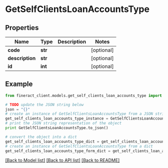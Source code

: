 # GetSelfClientsLoanAccountsType


## Properties

Name | Type | Description | Notes
------------ | ------------- | ------------- | -------------
**code** | **str** |  | [optional] 
**description** | **str** |  | [optional] 
**id** | **int** |  | [optional] 

## Example

```python
from fineract_client.models.get_self_clients_loan_accounts_type import GetSelfClientsLoanAccountsType

# TODO update the JSON string below
json = "{}"
# create an instance of GetSelfClientsLoanAccountsType from a JSON string
get_self_clients_loan_accounts_type_instance = GetSelfClientsLoanAccountsType.from_json(json)
# print the JSON string representation of the object
print GetSelfClientsLoanAccountsType.to_json()

# convert the object into a dict
get_self_clients_loan_accounts_type_dict = get_self_clients_loan_accounts_type_instance.to_dict()
# create an instance of GetSelfClientsLoanAccountsType from a dict
get_self_clients_loan_accounts_type_form_dict = get_self_clients_loan_accounts_type.from_dict(get_self_clients_loan_accounts_type_dict)
```
[[Back to Model list]](../README.md#documentation-for-models) [[Back to API list]](../README.md#documentation-for-api-endpoints) [[Back to README]](../README.md)



